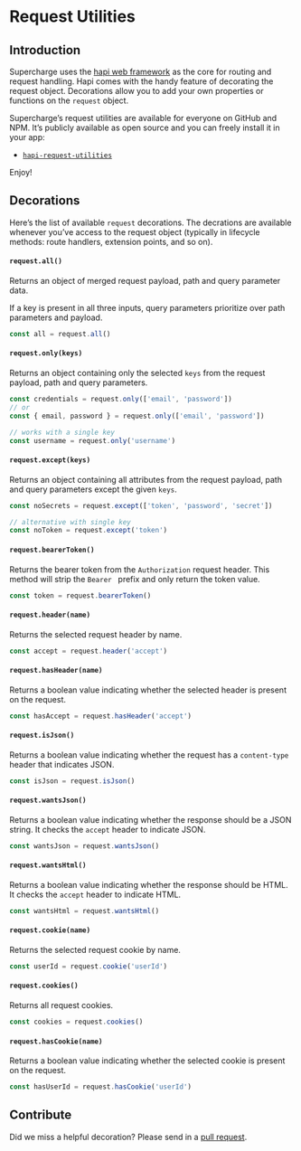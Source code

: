 # Request Utilities


## Introduction
Supercharge uses the [hapi web framework](https://hapijs.com) as the core for routing and request handling. Hapi comes with the handy feature of decorating the request object. Decorations allow you to add your own properties or functions on the `request` object.

Supercharge’s request utilities are available for everyone on GitHub and NPM. It’s publicly available as open source and you can freely install it in your app:

- [`hapi-request-utilities`](https://github.com/futurestudio/hapi-request-utilities)

Enjoy!


## Decorations
Here’s the list of available `request` decorations. The decrations are available whenever you’ve access to the request object (typically in lifecycle methods: route handlers, extension points, and so on).


#### `request.all()`
Returns an object of merged request payload, path and query parameter data.

If a key is present in all three inputs, query parameters prioritize over path parameters and payload.

```js
const all = request.all()
```


#### `request.only(keys)`
Returns an object containing only the selected `keys` from the request payload, path and query parameters.

```js
const credentials = request.only(['email', 'password'])
// or
const { email, password } = request.only(['email', 'password'])

// works with a single key
const username = request.only('username')
```


#### `request.except(keys)`
Returns an object containing all attributes from the request payload, path and query parameters except the given `keys`.

```js
const noSecrets = request.except(['token', 'password', 'secret'])

// alternative with single key
const noToken = request.except('token')
```


#### `request.bearerToken()`
Returns the bearer token from the `Authorization` request header. This method will strip the `Bearer ` prefix and only return the token value.

```js
const token = request.bearerToken()
```


#### `request.header(name)`
Returns the selected request header by name.

```js
const accept = request.header('accept')
```


#### `request.hasHeader(name)`
Returns a boolean value indicating whether the selected header is present on the request.

```js
const hasAccept = request.hasHeader('accept')
```


#### `request.isJson()`
Returns a boolean value indicating whether the request has a `content-type` header that indicates JSON.

```js
const isJson = request.isJson()
```


#### `request.wantsJson()`
Returns a boolean value indicating whether the response should be a JSON string. It checks the `accept` header to indicate JSON.

```js
const wantsJson = request.wantsJson()
```


#### `request.wantsHtml()`
Returns a boolean value indicating whether the response should be HTML. It checks the `accept` header to indicate HTML.

```js
const wantsHtml = request.wantsHtml()
```


#### `request.cookie(name)`
Returns the selected request cookie by name.

```js
const userId = request.cookie('userId')
```


#### `request.cookies()`
Returns all request cookies.

```js
const cookies = request.cookies()
```


#### `request.hasCookie(name)`
Returns a boolean value indicating whether the selected cookie is present on the request.

```js
const hasUserId = request.hasCookie('userId')
```


## Contribute
Did we miss a helpful decoration? Please send in a [pull request](https://github.com/futurestudio/hapi-request-utilities).
